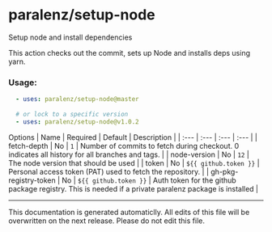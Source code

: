 # paralenz/setup-node
Setup node and install dependencies

This action checks out the commit, sets up Node and installs deps using yarn.
    
### Usage:
```yaml
  - uses: paralenz/setup-node@master
  
  # or lock to a specific version
  - uses: paralenz/setup-node@v1.0.2
```

Options
| Name | Required | Default | Description |
| :--- | :--- | :--- | :--- |
| fetch-depth | No | `1` | Number of commits to fetch during checkout. 0 indicates all history for all branches and tags. |
| node-version | No | `12` | The node version that should be used |
| token | No | `${{ github.token }}` | Personal access token (PAT) used to fetch the repository. |
| gh-pkg-registry-token | No | `${{ github.token }}` | Auth token for the github package registry. This is needed if a private paralenz package is installed |


<hr />
This documentation is generated automaticlly. All edits of this file will be overwritten on the next release.
Please do not edit this file.
    